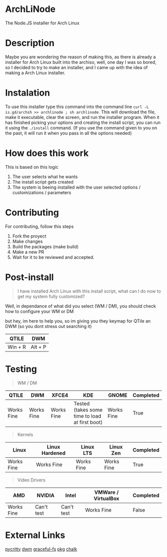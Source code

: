 # ArchLiNode
The Node.JS installer for Arch Linux

# Description
Maybe you are wondering the reason of making this, as there is already a installer for Arch Linux built into the archiso, well, one day I was so bored, so I decided to try to make an installer, and I came up with the idea of making a Arch Linux installer.

# Instalation
To use this installer type this command into the command line `curl -L is.gd/archsh >> archlinode ; sh archlinode`.
This will download the file, make it executable, clear the screen, and run the installer program.
When it has finished picking your options and creating the install script, you can run it using the `./install` command. (If you use the command given to you on the past, it will run it when you pass in all the options needed)

# How does this work
This is based on this logic
1. The user selects what he wants
2. The install script gets created
3. The system is beeing installed with the user selected options / customizations / parameters

# Contributing
For contributing, follow this steps
1. Fork the proyect
2. Make changes
3. Build the packages (make build)
4. Make a new PR
5. Wait for it to be reviewed and accepted.

# Post-install
> I have installed Arch Linux with this install script, what can I do now to get my system fully customized?

<p>Well, in dependance of what did you select (WM / DM), you should check how to configure your WM or DM</p>
<p>but hey, im here to help you, so im giving you they keymap for QTile an DWM (so you dont stress out searching it)</p>

| QTILE   | DWM     |
|---------|---------|
| Win + R | Alt + P |

# Testing
> WM / DM

| QTILE      | DWM        | XFCE4      | KDE                                           | GNOME      | Completed |
|------------|------------|------------|-----------------------------------------------|------------|-----------|
| Works Fine | Works Fine | Works Fine | Tested (takes some time to load at first boot) | Works Fine | True      |

> Kernels

| Linux      | Linux Hardened | Linux LTS  | Linux Zen  | Completed |
|------------|----------------|------------|------------|-----------|
| Works Fine | Works Fine     | Works Fine | Works Fine | True      |

> Video Drivers

| AMD        | NVIDIA     | Intel      | VMWare / VirtualBox | Completed |
|------------|------------|------------|---------------------|-----------|
| Works Fine | Can't test | Can't test | Works Fine          | False     |

# External Links
[pycritty](https://github.com/antoniosarosi/pycritty)
[dwm](https://github.com/antoniosarosi/dwm)
[graceful-fs](https://github.com/isaacs/node-graceful-fs)
[pkg](https://github.com/vercel/pkg)
[chalk](https://github.com/chalk/chalk)
